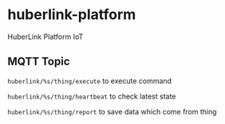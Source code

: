 # huberlink-platform
HuberLink Platform IoT


## MQTT Topic

`huberlink/%s/thing/execute` to execute command

`huberlink/%s/thing/heartbeat` to check latest state

`huberlink/%s/thing/report` to save data which come from thing
